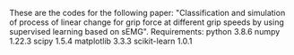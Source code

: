These are the codes for the following paper: "Classification and simulation of process of linear change for grip force at different grip speeds by using supervised learning based on sEMG".
  Requirements:
  python 3.8.6 
  numpy 1.22.3
  scipy 1.5.4
  matplotlib 3.3.3
  scikit-learn 1.0.1
